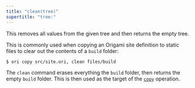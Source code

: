```yaml
---
title: "clean(tree)"
supertitle: "tree:"
---
```


This removes all values from the given tree and then returns the empty tree.

This is commonly used when copying an Origami site definition to static files to clear out the contents of a `build` folder:

```console
$ ori copy src/site.ori, clean files/build
```

The `clean` command erases everything the `build` folder, then returns the empty `build` folder. This is then used as the target of the [`copy`](copy.html) operation.
